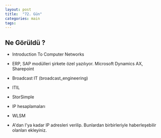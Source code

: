 ```yaml
---
layout: post
title:  "72. Gün"
categories: main
tags: 
---
```


## Ne Görüldü ?

* Introduction To Computer Networks
* ERP, SAP modülleri şirkete özel yazılıyor. Microsoft Dynamics AX, Sharepoint
* Broadcast IT (broadcast_engineering)
* ITIL
* StorSimple


* IP hesaplamaları
* WLSM
* A'dan I'ya kadar IP adresleri verilip. Bunlardan birbirleriyle haberleşebilir olanları ekleyiniz. 
